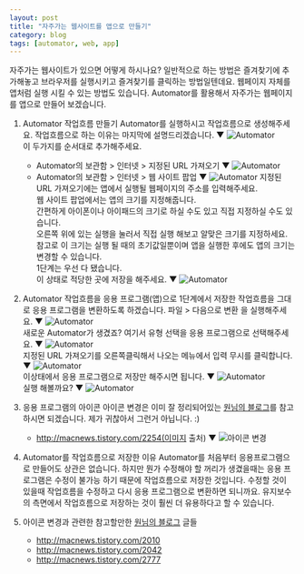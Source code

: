 ```yaml
---
layout: post
title: "자주가는 웹사이트를 앱으로 만들기"
category: blog
tags: [automator, web, app]
---
```


자주가는 웹사이트가 있으면 어떻게 하시나요?
일반적으로 하는 방법은 즐겨찾기에 추가해놓고 브라우저를 실행시키고 즐겨찾기를 클릭하는 방법일텐데요.
웹페이지 자체를 앱처럼 실행 시킬 수 있는 방법도 있습니다.
Automator를 활용해서 자주가는 웹페이지를 앱으로 만들어 보겠습니다.

1. Automator 작업흐름 만들기
Automator를 실행하시고 작업흐름으로 생성해주세요.
작업흐름으로 하는 이유는 마지막에 설명드리겠습니다. ▼
![Automator](/images/posts/webpage-to-app/5864fcd2_001.png)  
이 두가지를 순서대로 추가해주세요.
    - Automator의 보관함 > 인터넷 > 지정된 URL 가져오기 ▼
    ![Automator](/images/posts/webpage-to-app/5864fcd2_002.png)
    - Automator의 보관함 > 인터넷 > 웹 사이트 팝업 ▼
    ![Automator](/images/posts/webpage-to-app/5864fcd2_003.png)
    지정된 URL 가져오기에는 앱에서 실행될 웹페이지의 주소를 입력해주세요.  
    웹 사이트 팝업에서는 앱의 크기를 지정해줍니다.  
    간편하게 아이폰이나 아이패드의 크기로 하실 수도 있고 직접 지정하실 수도 있습니다.  
    오른쪽 위에 있는 실행을 눌러서 직접 실행 해보고 알맞은 크기를 지정하세요.  
    참고로 이 크기는 실행 될 때의 초기값일뿐이며 앱을 실행한 후에도 앱의 크기는 변경할 수 있습니다.  
    1단계는 우선 다 됐습니다.  
    이 상태로 적당한 곳에 저장을 해주세요. ▼
    ![Automator](/images/posts/webpage-to-app/5864fcd2_004.png)  

2. Automator 작업흐름을 응용 프로그램(앱)으로
    1단계에서 저장한 작업흐름을 그대로 응용 프로그램을 변환하도록 하겠습니다.
    파일 > 다음으로 변환 을 실행해주세요. ▼
    ![Automator](/images/posts/webpage-to-app/5864fcd2_005.png)  
    새로운 Automator가 생겼죠?
    여기서 유형 선택을 응용 프로그램으로 선택해주세요. ▼
    ![Automator](/images/posts/webpage-to-app/5864fcd2_006.png)  
    지정된 URL 가져오기를 오른쪽클릭해서 나오는 메뉴에서 입력 무시를 클릭합니다. ▼
    ![Automator](/images/posts/webpage-to-app/5864fcd2_007.png)  
    이상태에서 응용 프로그램으로 저장만 해주시면 됩니다. ▼
    ![Automator](/images/posts/webpage-to-app/5864fcd2_008.png)  
     실행 해볼까요? ▼
     ![Automator](/images/posts/webpage-to-app/5864fcd2_009.png)  

3. 응용 프로그램의 아이콘
    아이콘 변경은 이미 잘 정리되어있는 [원님의 블로그](http://macnews.tistory.com)를 참고 하시면 되겠습니다.
    제가 귀찮아서 그런거 아닙니다. :)
    - http://macnews.tistory.com/2254(이미지 출처) ▼
    ![아이콘 변경](/images/posts/webpage-to-app/5864fcd2_010.png)  

4. Automator를 작업흐름으로 저장한 이유
    Automator를 처음부터 응용프로그램으로 만들어도 상관은 없습니다.
    하지만 뭔가 수정해야 할 꺼리가 생겼을때는 응용 프로그램은 수정이 불가능 하기 때문에
    작업흐름으로 저장한 것입니다.
    수정할 것이 있을때 작업흐름을 수정하고 다시 응용 프로그램으로 변환하면 되니까요.
    유지보수의 측면에서 작업흐름으로 저장하는 것이 훨씬 더 유용하다고 할 수 있습니다.

5. 아이콘 변경과 관련한 참고할만한 [원님의 블로그](http://macnews.tistory.com) 글들
    - http://macnews.tistory.com/2010
    - http://macnews.tistory.com/2042
    - http://macnews.tistory.com/2777